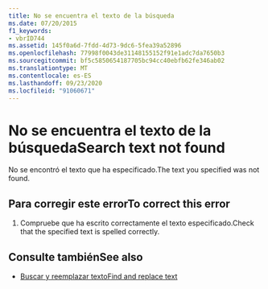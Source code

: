 ```yaml
---
title: No se encuentra el texto de la búsqueda
ms.date: 07/20/2015
f1_keywords:
- vbrID744
ms.assetid: 145f0a6d-7fdd-4d73-9dc6-5fea39a52896
ms.openlocfilehash: 77998f0043de31148155152f91e1adc7da7650b3
ms.sourcegitcommit: bf5c5850654187705bc94cc40ebfb62fe346ab02
ms.translationtype: MT
ms.contentlocale: es-ES
ms.lasthandoff: 09/23/2020
ms.locfileid: "91060671"
---
```

# <a name="search-text-not-found"></a><span data-ttu-id="05b7c-102">No se encuentra el texto de la búsqueda</span><span class="sxs-lookup"><span data-stu-id="05b7c-102">Search text not found</span></span>

<span data-ttu-id="05b7c-103">No se encontró el texto que ha especificado.</span><span class="sxs-lookup"><span data-stu-id="05b7c-103">The text you specified was not found.</span></span>  
  
## <a name="to-correct-this-error"></a><span data-ttu-id="05b7c-104">Para corregir este error</span><span class="sxs-lookup"><span data-stu-id="05b7c-104">To correct this error</span></span>  
  
1. <span data-ttu-id="05b7c-105">Compruebe que ha escrito correctamente el texto especificado.</span><span class="sxs-lookup"><span data-stu-id="05b7c-105">Check that the specified text is spelled correctly.</span></span>  
  
## <a name="see-also"></a><span data-ttu-id="05b7c-106">Consulte también</span><span class="sxs-lookup"><span data-stu-id="05b7c-106">See also</span></span>

- [<span data-ttu-id="05b7c-107">Buscar y reemplazar texto</span><span class="sxs-lookup"><span data-stu-id="05b7c-107">Find and replace text</span></span>](/visualstudio/ide/finding-and-replacing-text)
